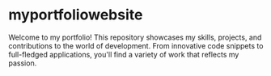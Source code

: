 # myportfoliowebsite
Welcome to my portfolio! This repository showcases my skills, projects, and contributions to the world of development. From innovative code snippets to full-fledged applications, you'll find a variety of work that reflects my passion.
